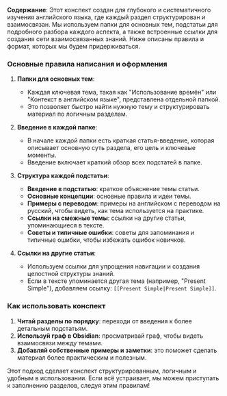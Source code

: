 **Содержание**: Этот конспект создан для глубокого и систематичного изучения английского языка, где каждый раздел структурирован и взаимосвязан. Мы используем папки для основных тем, подстатьи для подробного разбора каждого аспекта, а также встроенные ссылки для создания сети взаимосвязанных знаний. Ниже описаны правила и формат, которых мы будем придерживаться.

### Основные правила написания и оформления

1. **Папки для основных тем**:
    
    - Каждая ключевая тема, такая как "Использование времён" или "Контекст в английском языке", представлена отдельной папкой.
    - Это позволяет быстро найти нужную тему и структурировать материал по логичным разделам.
2. **Введение в каждой папке**:
    
    - В начале каждой папки есть краткая статья-введение, которая описывает основную суть раздела, его цель и ключевые моменты.
    - Введение включает краткий обзор всех подстатей в папке.
3. **Структура каждой подстатьи**:
    
    - **Введение в подстатью**: краткое объяснение темы статьи.
    - **Основные концепции**: основные правила и идеи темы.
    - **Примеры с переводом**: примеры на английском с переводом на русский, чтобы видеть, как тема используется на практике.
    - **Ссылки на смежные темы**: ссылки на другие статьи, упоминающиеся в тексте.
    - **Советы и типичные ошибки**: советы для запоминания и типичные ошибки, чтобы избежать ошибок новичков.
4. **Ссылки на другие статьи**:
    
    - Используем ссылки для упрощения навигации и создания целостной структуры знаний.
    - Если в тексте упоминается другая тема (например, "Present Simple"), добавляем ссылку: `[[Present Simple|Present Simple]]`.

### Как использовать конспект

1. **Читай разделы по порядку**: переходи от введения к более детальным подстатьям.
2. **Используй граф в Obsidian**: просматривай граф, чтобы видеть взаимосвязи между темами.
3. **Добавляй собственные примеры и заметки**: это поможет сделать материал более практическим и полезным.

Этот подход сделает конспект структурированным, логичным и удобным в использовании. Если всё устраивает, мы можем приступать к заполнению разделов, следуя этим правилам!
